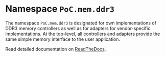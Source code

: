 # Namespace `PoC.mem.ddr3`

The namespace `PoC.mem.ddr3` is designated for own implementations of
DDR3 memory controllers as well as for adapters for vendor-specific
implementations. At the top-level, all controllers and adapters
provide the same simple memory interface to the user application.

Read detailed documentation on [ReadTheDocs](http://poc-library.readthedocs.io/en/latest/IPCores/mem/ddr3/index.html).

